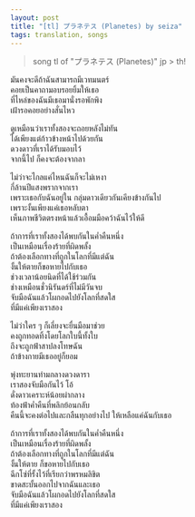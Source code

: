 ```yaml
---
layout: post
title: "[tl] プラネテス (Planetes) by seiza"
tags: translation, songs
---
```


> song tl of "プラネテス (Planetes)" jp > th!

มันคงจะดีถ้าฉันสามารถมีเวทมนตร์<br />
คอยเป็นคาถามอบรอยยิ้มให้เธอ<br />
ที่ไหล่ของฉันมีเธอมานั่งรอพักพิง<br />
เฝ้ารอคอยอย่างสั่นไหว<br />

ดูเหมือนว่าเราทั้งสองจะถอยหลังไม่ทัน<br />
ได้เพียงแต่ก้าวข้างหน้าไปด้วยกัน<br />
ดวงดาวที่เราได้รับมอบไว้<br />
จากนี้ไป ก็คงจะต้องจากลา<br />

ไม่ว่าจะไกลแค่ไหนฉันก็จะไม่เหงา<br />
กี่ล้านปีแสงพรากจากเรา<br />
เพราะเธอกับฉันอยู่ใน กลุ่มดาวเดียวกันเคียงข้างกันไป<br />
เพราะงั้นเพียงแค่เธอหลับตา<br />
เห็นภาพชีวิตตรงหน้าแล้วเอื้อมมือคว้าฉันไว้ให้ดี<br />

ถ้าการที่เราทั้งสองได้พบกันในค่ำคืนหนึ่ง<br />
เป็นเหมือนเรื่องร้ายที่ผิดพลั้ง<br />
ถ้าต้องเลือกทางที่ถูกในโลกที่มีแต่ฉัน<br />
งั้นให้ตายก็ขอหายไปกับเธอ<br />
ช่วงเวลาน้อยนิดที่ได้ใช้ร่วมกัน<br />
ช่างเหมือนชั่วนิรันดร์ที่ไม่มีวันจบ<br />
จับมือฉันแล้วโผกอดไปยังโลกที่สดใส<br />
ที่มีแค่เพียงเราสอง<br />

ไม่ว่าใคร ๆ ก็เลี่ยงจะยื่นมือมาช่วย<br />
คงถูกทอดทิ้งโดยโลกใบนี้ทั้งใบ<br />
ถึงจะถูกฟ้าสาปลงโทษฉัน<br />
ถ้าข้างกายมีเธออยู่ก็ยอม<br />

พุ่งทะยานท่ามกลางดวงดารา<br />
เราสองจับมือกันไว้ โอ้<br />
ดั่งดาวเคราะห์น้อยผ่ากลาง<br />
ท้องฟ้าค่ำคืนที่พลิกย้อนกลับ<br />
คืนนี้จะคงต่อไปและกลืนทุกอย่างไป ให้เหลือแค่ฉันกับเธอ<br />

ถ้าการที่เราทั้งสองได้พบกันในค่ำคืนหนึ่ง<br />
เป็นเหมือนเรื่องร้ายที่ผิดพลั้ง<br />
ถ้าต้องเลือกทางที่ถูกในโลกที่มีแต่ฉัน<br />
งั้นให้ตาย ก็ขอหายไปกับเธอ<br />
ฉีกโซ่ที่รั้งไว้ที่เรียกว่าพรหมลิขิต<br />
ขาดสะบั้นออกไปจากฉันและเธอ<br />
จับมือฉันแล้วโผกอดไปยังโลกที่สดใส<br />
ที่มีแค่เพียงเราสอง

<!-- ---

### Notes -->
